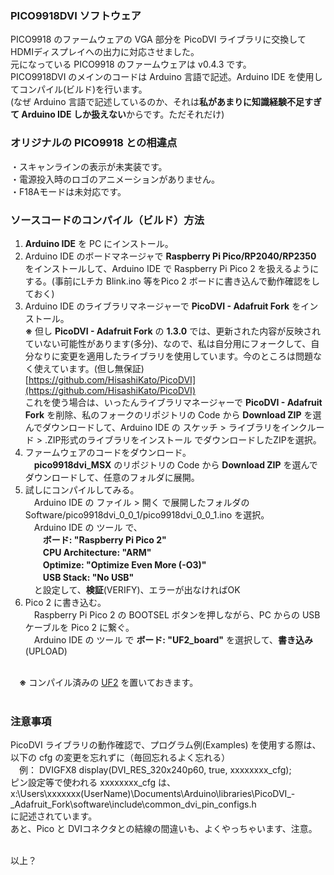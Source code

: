 ### PICO9918DVI ソフトウェア

PICO9918 のファームウェアの VGA 部分を PicoDVI ライブラリに交換して HDMIディスプレイへの出力に対応させました。  
元になっている PICO9918 のファームウェアは v0.4.3 です。  
PICO9918DVI のメインのコードは Arduino 言語で記述。Arduino IDE を使用してコンパイル(ビルド)を行います。  
(なぜ Arduino 言語で記述しているのか、それは**私があまりに知識経験不足すぎて Arduino IDE しか扱えない**からです。ただそれだけ)

### オリジナルの PICO9918 との相違点

・スキャンラインの表示が未実装です。  
・電源投入時のロゴのアニメーションがありません。  
・F18Aモードは未対応です。

### ソースコードのコンパイル（ビルド）方法
1. **Arduino IDE** を PC にインストール。
2. Arduino IDE のボードマネージャで **Raspberry Pi Pico/RP2040/RP2350** をインストールして、Arduino IDE で Raspberry Pi Pico 2 を扱えるようにする。(事前にLチカ Blink.ino 等をPico 2 ボードに書き込んで動作確認をしておく)   
3. Arduino IDE のライブラリマネージャーで **PicoDVI - Adafruit Fork** をインストール。<br/>
 **※** 但し **PicoDVI - Adafruit Fork** の **1.3.0** では、更新された内容が反映されていない可能性があります(多分)、なので、私は自分用にフォークして、自分なりに変更を適用したライブラリを使用しています。今のところは問題なく使えています。(但し無保証)<br/>
 [https://github.com/HisashiKato/PicoDVI](https://github.com/HisashiKato/PicoDVI)<br/>
  これを使う場合は、いったんライブラリマネージャーで **PicoDVI - Adafruit Fork** を削除、私のフォークのリポジトリの Code から **Download ZIP** を選んでダウンロードして、Arduino IDE の スケッチ > ライブラリをインクルード > .ZIP形式のライブラリをインストール でダウンロードしたZIPを選択。<br/>
4. ファームウェアのコードをダウンロード。<br/>
　**pico9918dvi_MSX** のリポジトリの Code から **Download ZIP** を選んでダウンロードして、任意のフォルダに展開。  
5. 試しにコンパイルしてみる。<br/>
　Arduino IDE の ファイル > 開く で展開したフォルダの Software/pico9918dvi_0_0_1/pico9918dvi_0_0_1.ino を選択。<br/>
　Arduino IDE の ツール で、<br/>
　　**ボード: "Raspberry Pi Pico 2"**<br/>
　　**CPU Architecture: "ARM"**<br/>
　　**Optimize: "Optimize Even More (-O3)"**<br/>
　　**USB Stack: "No USB"**<br/>
　と設定して、**検証**(VERIFY)、エラーが出なければOK  
6. Pico 2 に書き込む。<br/>
　Raspberry Pi Pico 2 の BOOTSEL ボタンを押しながら、PC からの USBケーブルを Pico 2 に繋ぐ。<br/>
　Arduino IDE の ツール で **ボード: "UF2_board"** を選択して、**書き込み**(UPLOAD)<br/><br/>

　**※** コンパイル済みの [UF2](./UF2) を置いておきます。<br/><br/>

  
### 注意事項 ###
PicoDVI ライブラリの動作確認で、プログラム例(Examples) を使用する際は、以下の cfg の変更を忘れずに（毎回忘れるよく忘れる）<br/>
　例：  DVIGFX8 display(DVI_RES_320x240p60, true, xxxxxxxx_cfg);<br/>
ピン設定等で使われる xxxxxxxx_cfg は、  
x:\Users\xxxxxxx(UserName)\Documents\Arduino\libraries\PicoDVI_-_Adafruit_Fork\software\include\common_dvi_pin_configs.h  
に記述されています。  
あと、Pico と DVIコネクタとの結線の間違いも、よくやっちゃいます、注意。<br/><br/>

以上？
